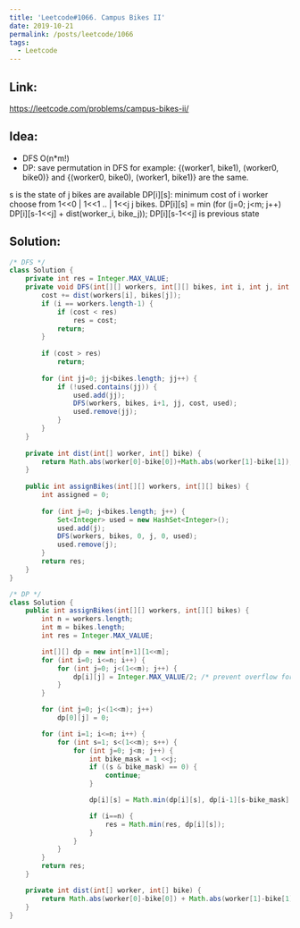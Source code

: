 ```yaml
---
title: 'Leetcode#1066. Campus Bikes II'
date: 2019-10-21
permalink: /posts/leetcode/1066
tags:
  - Leetcode
---
```

## Link: ##
https://leetcode.com/problems/campus-bikes-ii/

## Idea: ##
- DFS O(n*m!)
- DP: save permutation in DFS for example: {(worker1, bike1), (worker0, bike0)} and {(worker0, bike0), (worker1, bike1)} are the same.

s is the state of j bikes are available
DP[i][s]: minimum cost of i worker choose from 1<<0 | 1<<1 .. | 1<<j j bikes.
DP[i][s] = min (for (j=0; j<m; j++)  DP[i][s-1<<j] + dist(worker_i, bike_j));
DP[i][s-1<<j] is previous state

## Solution: ##
```java
/* DFS */
class Solution {
    private int res = Integer.MAX_VALUE;
    private void DFS(int[][] workers, int[][] bikes, int i, int j, int cost, Set<Integer> used) {
        cost += dist(workers[i], bikes[j]);
        if (i == workers.length-1) {
            if (cost < res)
                res = cost;
            return;
        }
        
        if (cost > res)
            return;
        
        for (int jj=0; jj<bikes.length; jj++) {
            if (!used.contains(jj)) {
                used.add(jj);
                DFS(workers, bikes, i+1, jj, cost, used);
                used.remove(jj);
            }
        }
    }
    
    private int dist(int[] worker, int[] bike) {
        return Math.abs(worker[0]-bike[0])+Math.abs(worker[1]-bike[1]);
    }
    
    public int assignBikes(int[][] workers, int[][] bikes) {
        int assigned = 0;
        
        for (int j=0; j<bikes.length; j++) {
            Set<Integer> used = new HashSet<Integer>();
            used.add(j);
            DFS(workers, bikes, 0, j, 0, used);
            used.remove(j);
        }
        return res;
    }
}

/* DP */
class Solution {
    public int assignBikes(int[][] workers, int[][] bikes) {
        int n = workers.length;
        int m = bikes.length;
        int res = Integer.MAX_VALUE;

        int[][] dp = new int[n+1][1<<m];
        for (int i=0; i<=n; i++) {
            for (int j=0; j<(1<<m); j++) {
                dp[i][j] = Integer.MAX_VALUE/2; /* prevent overflow for + */
            }
        }

        for (int j=0; j<(1<<m); j++)
            dp[0][j] = 0;

        for (int i=1; i<=n; i++) {
            for (int s=1; s<(1<<m); s++) {
                for (int j=0; j<m; j++) {
                    int bike_mask = 1 <<j;
                    if ((s & bike_mask) == 0) {
                        continue;
                    }

                    dp[i][s] = Math.min(dp[i][s], dp[i-1][s-bike_mask] + dist(workers[i-1], bikes[j]));

                    if (i==n) {
                        res = Math.min(res, dp[i][s]);
                    }
                }
            }
        }
        return res;
    }

    private int dist(int[] worker, int[] bike) {
        return Math.abs(worker[0]-bike[0]) + Math.abs(worker[1]-bike[1]);
    }
}
```
